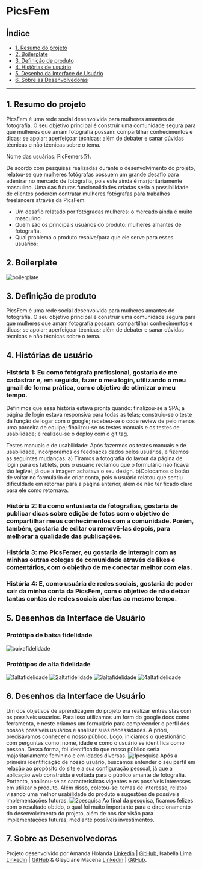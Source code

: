 # PicsFem

## Índice

* [1. Resumo do projeto](#1-resumo-do-projeto)
* [2. Boilerplate](#2-boilerplate)
* [3. Definição de produto](#3-definição-de-produto)
* [4. Histórias de usuário](#4-histórias-de-usuário)
* [5. Desenho da Interface de Usuário](#5-desenho-da-interface-de-usuário)
* [6. Sobre as Desenvolvedoras](#6-sobre-as-desenvolvedoras)

***

## 1. Resumo do projeto

PicsFem é uma rede social desenvolvida para mulheres amantes de fotografia. O seu objetivo principal é construir uma comunidade segura para que mulheres que amam fotografia possam: compartilhar conhecimentos e dicas; se apoiar; aperfeiçoar técnicas; além de debater e sanar dúvidas técnicas e não técnicas sobre o tema.

Nome das usuárias: PicFemers(?).

De acordo com pesquisas realizadas durante o desenvolvimento do projeto, relatou-se que mulheres fotógrafas possuem um grande desafio para adentrar no mercado de fotografia, pois este ainda é marjoritariamente masculino. Uma das futuras funcionalidades criadas seria a possibilidade de clientes poderem contratar mulheres fotógrafas para trabalhos freelancers através da PicsFem.

- Um desafio relatado por fotógradas mulheres: o mercado ainda é muito masculino
- Quem são os principais usuários do produto: mulheres amantes de fotografia.
- Qual problema o produto resolve/para que ele serve para esses usuários: 


## 2. Boilerplate

![boilerplate](src/img/Boilerplate.png)


## 3. Definição de produto

PicsFem é uma rede social desenvolvida para mulheres amantes de fotografia. O seu objetivo principal é construir uma comunidade segura para que mulheres que amam fotografia possam: compartilhar conhecimentos e dicas; se apoiar; aperfeiçoar técnicas; além de debater e sanar dúvidas técnicas e não técnicas sobre o tema.

## 4. Histórias de usuário

### História 1: Eu como fotógrafa profissional, gostaria de me cadastrar e, em seguida, fazer o meu login, utilizando o meu gmail de forma prática, com o objetivo de otimizar o meu tempo.
Definimos que essa história estava pronta quando: finalizou-se a SPA; a página de login estava responsiva para todas as telas; construiu-se o teste da função de logar com o google; recebeu-se o code review de pelo menos uma parceira de equipe; finalizou-se os testes manuais e os testes de usabilidade; e realizou-se o deploy com o git tag.

Testes manuais e de usabilidade: 
Após fazermos os testes manuais e de usabilidade, incorporamos os feedbacks dados pelos usuários, e fizemos as seguintes mudanças.
a) Tiramos a fotografia do layout da página de login para os tablets, pois o usuário reclamou que o formulário não ficava tão legível, já que a imagem achatava o seu design.
b)Colocamos o botão de voltar no formulário de criar conta, pois o usuário relatou que sentiu dificuldade em retornar para a página anterior, além de não ter ficado claro para ele como retornava.

### História 2: Eu como entusiasta de fotografias, gostaria de publicar dicas sobre edição de fotos com o objetivo de compartilhar meus conhecimentos com a comunidade. Porém, também, gostaria de editar ou removê-las depois, para melhorar a qualidade das publicações.

### História 3: mo PicsFemer, eu gostaria de interagir com as minhas outras colegas de comunidade através de likes e comentários, com o objetivo de me conectar melhor com elas.

### História 4: E, como usuária de redes sociais, gostaria de poder sair da minha conta da PicsFem, com o objetivo de não deixar tantas contas de redes sociais abertas ao mesmo tempo. 

## 5. Desenhos da Interface de Usuário

### Protótipo de baixa fidelidade

![baixafidelidade](baixa-fidelidade.png)

### Protótipos de alta fidelidade

![1altafidelidade](1-altafidelidade.png)
![2altafidelidade](2-altafidelidade.png)
![3altafidelidade](3-altafidelidade.png)
![4altafidelidade](4-altafidelidade.png)

## 6. Desenhos da Interface de Usuário

Um dos objetivos de aprendizagem do projeto era realizar entrevistas com os possíveis usuários. Para isso utilizamos um form do google docs como ferramenta, e neste criamos um formulário para compreender o perfil dos nossos possíveis usuários e analisar suas necessidades.
A priori, precisávamos conhecer o nosso público. Logo, iniciamos o questionário com perguntas como: nome, idade e como o usuário se identifica como pessoa. Dessa forma, foi identificado que nosso público seria majoritariamente feminino e em idades diversas.
![1pesquisa](1-pesquisa.png)
Após a primeira identificação de nosso usuário, buscamos entender o seu perfil em relação ao propósito do site e a sua configuração pessoal, já que a aplicação web construída é voltada para o público amante de fotografia. Portanto, analisou-se as características vigentes e os possíveis interesses em utilizar o produto. Além disso, coletou-se: temas de interesse, relatos visando uma melhor usabilidade do produto e sugestões de possíveis implementações futuras. 
![2pesquisa](2-pesquisa.PNG)
Ao final da pesquisa, ficamos felizes com o resultado obtido, o qual foi muito importante para o direcionamento do desenvolvimento do projeto, além de nos dar visão para implementações futuras, mediante possíveis investimentos.

## 7. Sobre as Desenvolvedoras
Projeto desenvolvido por Amanda Holanda [Linkedin](https://www.linkedin.com/in/amandaholanda/) | [GitHub](https://github.com/amanda-holanda), Isabella Lima [Linkedin]() | [GitHub]() & Gleyciane Macena [Linkedin]() | [GitHub]().




